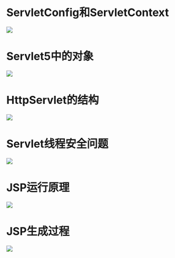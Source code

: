 # ServletConfig和ServletContext
![](1.png)

# Servlet5中的对象
![](2.png)

# HttpServlet的结构
![](3.png)

# Servlet线程安全问题
![](4.png)

# JSP运行原理
![](5.png)

# JSP生成过程
![](6.png)
